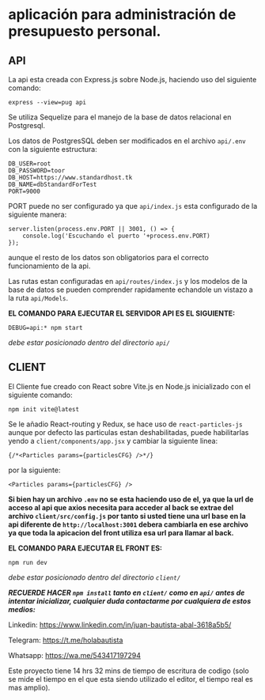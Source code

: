 # **aplicación para administración de presupuesto personal.**

## __API__

La api esta creada con Express.js sobre Node.js, haciendo uso del siguiente comando:

    express --view=pug api

Se utiliza Sequelize para el manejo de la base de datos relacional en Postgresql.

Los datos de PostgresSQL deben ser modificados en el archivo `api/.env` con la siguiente estructura:

    DB_USER=root
    DB_PASSWORD=toor
    DB_HOST=https://www.standardhost.tk
    DB_NAME=dbStandardForTest
    PORT=9000

PORT puede no ser configurado ya que `api/index.js` esta configurado de la siguiente manera:

    server.listen(process.env.PORT || 3001, () => {
        console.log('Escuchando el puerto '+process.env.PORT)
    });

aunque el resto de los datos son obligatorios para el correcto funcionamiento de la api.

Las rutas estan configuradas en `api/routes/index.js` y los modelos de la base de datos se pueden comprender rapidamente echandole un vistazo a la ruta `api/Models`.

**EL COMANDO PARA EJECUTAR EL SERVIDOR API ES EL SIGUIENTE:**

    DEBUG=api:* npm start

_debe estar posicionado dentro del directorio `api/`_

## __CLIENT__

El Cliente fue creado con React sobre Vite.js en Node.js inicializado con el siguiente comando:

    npm init vite@latest

Se le añadio React-routing y Redux, se hace uso de `react-particles-js` aunque por defecto las particulas estan deshabilitadas, puede habilitarlas yendo a `client/components/app.jsx` y cambiar la siguiente linea:

    {/*<Particles params={particlesCFG} />*/}

por la siguiente:

    <Particles params={particlesCFG} />

__Si bien hay un archivo `.env` no se esta haciendo uso de el, ya que la url de acceso al api que axios necesita para acceder al back se extrae del archivo `client/src/config.js` por tanto si usted tiene una url base en la api diferente de `http://localhost:3001` debera cambiarla en ese archivo ya que toda la apicacion del front utiliza esa url para llamar al back.__

__EL COMANDO PARA EJECUTAR EL FRONT ES:__

    npm run dev
_debe estar posicionado dentro del directorio `client/`_


**_RECUERDE HACER `npm install` tanto en `client/` como en `api/` antes de intentar inicializar, cualquier duda contactarme por cualquiera de estos medios:_**

Linkedin:
https://www.linkedin.com/in/juan-bautista-abal-3618a5b5/

Telegram:
https://t.me/holabautista

Whatsapp:
https://wa.me/543417197294


Este proyecto tiene 14 hrs 32 mins de tiempo de escritura de codigo (solo se mide el tiempo en el que esta siendo utilizado el editor, el tiempo real es mas amplio).